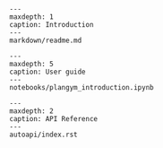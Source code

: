 ```{include} ../../README.md
```

```{toctree}
---
maxdepth: 1
caption: Introduction
---
markdown/readme.md
```

```{toctree}
---
maxdepth: 5
caption: User guide
---
notebooks/plangym_introduction.ipynb
```

```{toctree}
---
maxdepth: 2
caption: API Reference
---
autoapi/index.rst
```